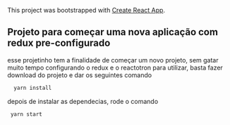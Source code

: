 This project was bootstrapped with [Create React App](https://github.com/facebook/create-react-app).

## Projeto para começar uma nova aplicação com redux pre-configurado

esse projetinho tem a finalidade de começar um novo projeto, sem gatar muito tempo configurando o redux e o reactotron
para utilizar, basta fazer download do projeto e dar os seguintes comando

```js
  yarn install
```

depois de instalar as dependecias, rode o comando
 ```js
  yarn start
 ```
